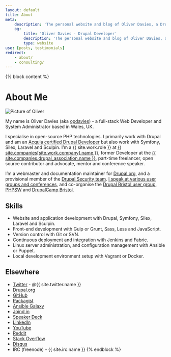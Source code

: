 ```yaml
---
layout: default
title: About
meta:
    description: 'The personal website and blog of Oliver Davies, a Drupal Developer and System Administrator from Wales, UK.'
    og:
        title: 'Oliver Davies - Drupal Developer'
        description: 'The personal website and blog of Oliver Davies, a Drupal Developer and System Administrator from Wales, UK.'
        type: website
use: [posts, testimonials]
redirect:
    - about/
    - consulting/
---
```

{% block content %}
# About Me

<img src="{{ site.images_url }}{{ site.avatar.url }}" alt="Picture of Oliver" class="me is-circle is-marginless">

My name is Oliver Davies (aka [opdavies][1]) - a full-stack Web Developer and System Administrator based in Wales, UK.

I specialise in open-source PHP technologies. I primarily work with Drupal and am an [Acquia certified Drupal Developer][41] but also work with Symfony, Silex, Laravel and Sculpin. I’m a {{ site.work.role }} at [{{ site.companies[site.work.company].name }}][20], former Developer at the [{{ site.companies.drupal_association.name }}][39], part-time freelancer, open source contributor and advocate, mentor and conference speaker.

I’m a webmaster and documentation maintainer for [Drupal.org][42], and a provisional member of the [Drupal Security team][14]. [I speak at various user groups and conferences][40], and co-organise the [Drupal Bristol user group][15], [PHPSW][17] and [DrupalCamp Bristol][18].

## Skills

- Website and application development with Drupal, Symfony, Silex, Laravel and Sculpin.
- Front-end development with Gulp or Grunt, Sass, Less and JavaScript.
- Version control with Git or SVN.
- Continuous deployment and integration with Jenkins and Fabric.
- Linux server administration, and configuration management with Ansible or Puppet.
- Local development environment setup with Vagrant or Docker.

## Elsewhere

- [Twitter][21] - @{{ site.twitter.name }}
- [Drupal.org][22]
- [GitHub][23]
- [Packagist][24]
- [Ansible Galaxy][25]
- [Joind.in][33]
- [Speaker Deck][26]
- [LinkedIn][27]
- [YouTube][28]
- [Reddit][36]
- [Stack Overflow][37]
- [Disqus][38]
- IRC (freenode) - {{ site.irc.name }}
{% endblock %}

[1]: https://www.google.com/#q=opdavies
[2]: https://www.drupal.org
[3]: http://symfony.com
[4]: http://git-scm.com
[5]: https://en.wikipedia.org/wiki/Linux
[6]: http://www.ansible.com
[7]: https://assoc.drupal.org
[8]: https://www.microserve.io
[9]: http://precedent.com
[10]: http://www.nomensa.com
[11]: https://www.drupal.org/u/opdavies/issue-credits/3060
[12]: https://www.drupal.org/project/user/381388
[13]: https://www.drupal.org/user/381388/people-mentored
[14]: https://www.drupal.org/security-team
[15]: https://www.drupalbristol.org.uk
[16]: https://groups.drupal.org/wales-uk
[17]: https://phpsw.uk
[18]: https://www.drupalcampbristol.co.uk
[19]: {{site.url}}/talks/
[20]: {{site.companies[site.work.company].url}}
[21]: {{site.twitter.url}}
[22]: {{site.drupalorg.url_new}}
[23]: {{site.github.url}}
[24]: {{site.packagist.url}}
[25]: {{site.ansible_galaxy.url}}
[26]: {{site.speakerdeck.url}}
[27]: {{site.linkedin.url}}
[28]: {{site.youtube.channel_url}}
[29]: http://silex.sensiolabs.org
[30]: https://laravel.com
[31]: https://sculpin.io
[32]: https://docs.puppet.com/guides/faq.html#what-is-puppet
[33]: {{site.joindin.url}}
[34]: https://www.ctidigital.com
[35]: {{site.wordpress.url}}
[36]: https://www.reddit.com/user/opdavies
[37]: http://stackoverflow.com/users/3012648/opdavies
[38]: https://disqus.com/by/opdavies
[39]: {{site.companies.drupal_association.url}}
[40]: {{site.url}}/talks
[41]: https://certification.acquia.com/user/1647756
[42]: https://www.drupal.org
